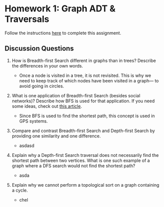 # Homework 1: Graph ADT & Traversals

Follow the instructions [here](https://make-school-courses.github.io/CS-2.2-Graphs-Recursion/#/Assignments/01-Graph-ADT) to complete this assignment.

## Discussion Questions

1. How is Breadth-first Search different in graphs than in trees? Describe the differences in your own words.
    - Once a node is visited in a tree, it is not revisited. This is why we need to keep track of which nodes have been visited in a graph— to avoid going in circles.

2. What is one application of Breadth-first Search (besides social networks)? Describe how BFS is used for that application. If you need some ideas, check out [this article](https://www.geeksforgeeks.org/applications-of-breadth-first-traversal/?ref=rp).
    - Since BFS is used to find the shortest path, this concept is used in GPS systems.

3. Compare and contrast Breadth-first Search and Depth-first Search by providing one similarity and one difference.
    - asdasd

4. Explain why a Depth-first Search traversal does not necessarily find the shortest path between two vertices. What is one such example of a graph where a DFS search would not find the shortest path?
    - asda

5. Explain why we cannot perform a topological sort on a graph containing a cycle.
    - chel 
    